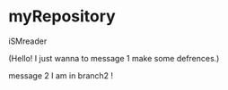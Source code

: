 # myRepository
iSMreader

(Hello! I just wanna to 
  message 1
make some defrences.)

  message 2
I am in branch2 !
